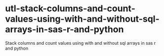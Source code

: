 # utl-stack-columns-and-count-values-using-with-and-without-sql-arrays-in-sas-r-and-python
Stack columns and count values using with and without sql arrays in sas r and python
